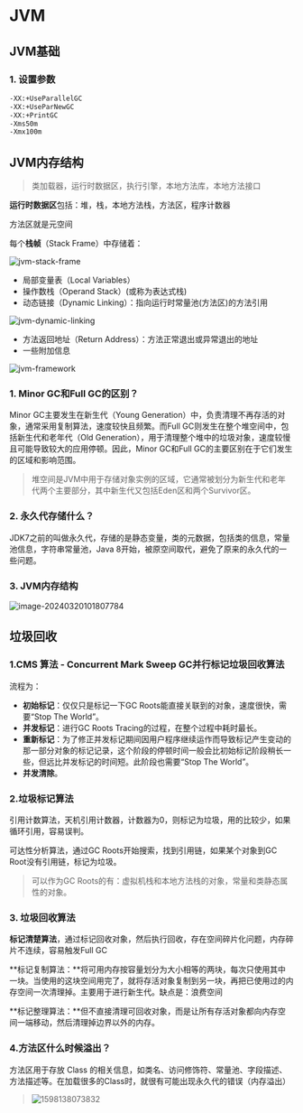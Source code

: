# JVM

## JVM基础

### 1. 设置参数

```bash
-XX:+UseParallelGC
-XX:+UseParNewGC
-XX:+PrintGC
-Xms50m
-Xmx100m
```



## JVM内存结构

> 类加载器，运行时数据区，执行引擎，本地方法库，本地方法接口

**运行时数据区**包括：堆，栈，本地方法栈，方法区，程序计数器

方法区就是元空间

每个**栈帧**（Stack Frame）中存储着：

![jvm-stack-frame](https://fastly.jsdelivr.net/gh/52chen/imagebed2023@main/uPic/0082zybply1gc8tjehg8bj318m0lbtbu-20240325211019431.jpg)

- 局部变量表（Local Variables）
- 操作数栈（Operand Stack）(或称为表达式栈)
- 动态链接（Dynamic Linking）：指向运行时常量池(方法区)的方法引用

![jvm-dynamic-linking](https://fastly.jsdelivr.net/gh/52chen/imagebed2023@main/uPic/0082zybply1gca4k4gndgj31d20o2td0.jpg)

- 方法返回地址（Return Address）：方法正常退出或异常退出的地址
- 一些附加信息





![jvm-framework](https://fastly.jsdelivr.net/gh/52chen/imagebed2023@main/uPic/0082zybply1gc6fz21n8kj30u00wpn5v.jpg)

### 1. Minor GC和Full GC的区别？

Minor GC主要发生在新生代（Young Generation）中，负责清理不再存活的对象，通常采用复制算法，速度较快且频繁。而Full GC则发生在整个堆空间中，包括新生代和老年代（Old Generation），用于清理整个堆中的垃圾对象，速度较慢且可能导致较大的应用停顿。因此，Minor GC和Full GC的主要区别在于它们发生的区域和影响范围。

> 堆空间是JVM中用于存储对象实例的区域，它通常被划分为新生代和老年代两个主要部分，其中新生代又包括Eden区和两个Survivor区。

### 2. 永久代存储什么？

JDK7之前的叫做永久代，存储的是静态变量，类的元数据，包括类的信息，常量池信息，字符串常量池，Java 8开始，被原空间取代，避免了原来的永久代的一些问题。

### 3. JVM内存结构

![image-20240320101807784](https://cdn.jsdelivr.net/gh/52chen/imagebed2023@main/picgo/image-20240320101807784.png)

## 垃圾回收

### 1.CMS 算法 - Concurrent Mark Sweep GC并行标记垃圾回收算法



流程为：

- **初始标记**：仅仅只是标记一下GC Roots能直接关联到的对象，速度很快，需要“Stop The World”。
- **并发标记**：进行GC Roots Tracing的过程，在整个过程中耗时最长。
- **重新标记**：为了修正并发标记期间因用户程序继续运作而导致标记产生变动的那一部分对象的标记记录，这个阶段的停顿时间一般会比初始标记阶段稍长一些，但远比并发标记的时间短。此阶段也需要“Stop The World”。
- **并发清除**。



### 2.垃圾标记算法

引用计数算法，天机引用计数器，计数器为0，则标记为垃圾，用的比较少，如果循环引用，容易误判。

可达性分析算法，通过GC Roots开始搜索，找到引用链，如果某个对象到GC Root没有引用链，标记为垃圾。

> 可以作为GC Roots的有：虚拟机栈和本地方法栈的对象，常量和类静态属性的对象。



### 3. 垃圾回收算法

**标记清楚算法**，通过标记回收对象，然后执行回收，存在空间碎片化问题，内存碎片不连续，容易触发Full GC

**标记复制算法：**将可用内存按容量划分为大小相等的两块，每次只使用其中一块。当使用的这块空间用完了，就将存活对象复制到另一块，再把已使用过的内存空间一次清理掉。主要用于进行新生代。缺点是：浪费空间

**标记整理算法：**但不直接清理可回收对象，而是让所有存活对象都向内存空间一端移动，然后清理掉边界以外的内存。

### 4.方法区什么时候溢出？

方法区用于存放 Class 的相关信息，如类名、访问修饰符、常量池、字段描述、方法描述等。在加载很多的Class时，就很有可能出现永久代的错误（内存溢出）

> ![1598138073832](https://fastly.jsdelivr.net/gh/52chen/imagebed2023@main/uPic/1598138073832.png)
